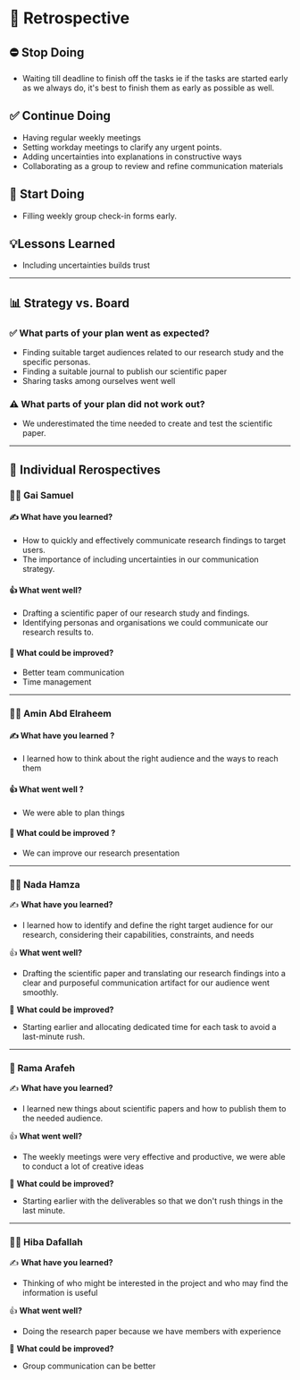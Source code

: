 # 📌 Retrospective

## ⛔ Stop Doing

- Waiting till deadline to finish off the tasks ie if the tasks are started early
 as we always do, it's best to finish them as early as possible as well.

## ✅ Continue Doing

- Having regular weekly meetings
- Setting workday meetings to clarify any urgent points.
- Adding uncertainties into explanations in constructive ways
- Collaborating as a group to review and refine communication materials

## 🚀 Start Doing

- Filling weekly group check-in forms early.

## 💡Lessons Learned

- Including uncertainties builds trust

---

## 📊 Strategy vs. Board

### ✅ What parts of your plan went as expected?

- Finding suitable target audiences related to our research study and the specific
 personas.
- Finding a suitable journal to publish our scientific paper
- Sharing tasks among ourselves went well

### ⚠️ What parts of your plan did not work out?

- We underestimated the time needed to create and test the scientific paper.

---

## 👤 Individual Rerospectives

### 🧑‍💻 Gai Samuel

#### ✍️ What have you learned?

- How to quickly and effectively communicate research findings to target users.
- The importance of including uncertainties in our communication strategy.

#### 👍 What went well?

- Drafting a scientific paper of our research study and findings.
- Identifying personas and organisations we could communicate our research results
 to.

#### 🤷 What could be improved?

- Better team communication
- Time management

---

### 👨‍🔬 Amin Abd Elraheem

#### ✍️ What have you learned ?

- I learned how to think about the right audience and the ways to reach them

#### 👍 What went well ?

- We were able to plan things

#### 🤷 What could be improved ?

- We can improve our research presentation

---

### 👩‍💼 Nada Hamza

✍️ **What have you learned?**  

- I learned how to identify and define the right target audience for our research,
 considering their capabilities, constraints, and needs

👍 **What went well?**  

- Drafting the scientific paper and translating our research findings into a
 clear and purposeful communication artifact for our audience went smoothly.

🤷 **What could be improved?**  

- Starting earlier and allocating dedicated time for each task to avoid a
 last-minute rush.

---

### 👩 Rama Arafeh

✍️ **What have you learned?**  

- I learned new things about scientific papers and how to publish them to the
 needed audience.

👍 **What went well?**  

- The weekly meetings were very effective and productive, we were able to conduct
 a lot of creative ideas

🤷 **What could be improved?**  

- Starting earlier with the deliverables so that we don't rush things in the last
 minute.

---

### 👩‍🔬 Hiba Dafallah

✍️ **What have you learned?**

- Thinking of who might be interested in the project and who may find the information
 is useful

👍 **What went well?**  

- Doing the research paper because we have members with experience

🤷 **What could be improved?**  

- Group communication can be better
